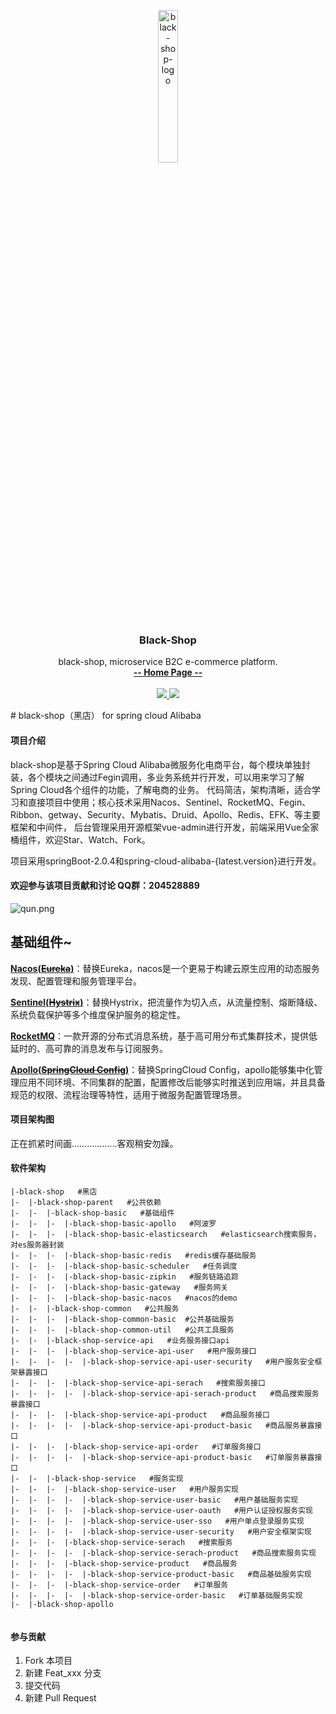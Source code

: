 
<p align="center">
     <img src="https://i.loli.net/2019/01/09/5c35d32d1d16f.png" alt="black-shop-logo" width="25%">
    <h3 align="center">Black-Shop</h3>
    <p align="center">
        black-shop, microservice B2C e-commerce platform.
        <br>
        <a href="http://www.xuxueli.com/xxl-job/"><strong>-- Home Page --</strong></a>
        <br>
        <br>
       <a href="https://travis-ci.org/lizibin/black-shop">
            <img src="https://travis-ci.org/lizibin/black-shop.svg?branch=master" >
        </a>
         <a href="https://www.apache.org/licenses/LICENSE-2.0.html">
             <img src="https://img.shields.io/badge/license-apache2.0-000000.svg" >       
         </a>
    </p>    
</p>
# black-shop（黑店） for spring cloud Alibaba

#### 项目介绍
black-shop是基于Spring Cloud Alibaba微服务化电商平台，每个模块单独封装，各个模块之间通过Fegin调用，多业务系统并行开发，可以用来学习了解Spring Cloud各个组件的功能，了解电商的业务。 代码简洁，架构清晰，适合学习和直接项目中使用；核心技术采用Nacos、Sentinel、RocketMQ、Fegin、Ribbon、getway、Security、Mybatis、Druid、Apollo、Redis、EFK、等主要框架和中间件， 后台管理采用开源框架vue-admin进行开发，前端采用Vue全家桶组件，欢迎Star、Watch、Fork。

项目采用springBoot-2.0.4和spring-cloud-alibaba-{latest.version}进行开发。

#### 欢迎参与该项目贡献和讨论  QQ群：204528889
![qun.png](https://i.loli.net/2019/01/08/5c3485faed740.png)

## 基础组件~

**[Nacos(~~Eureka~~)](https://github.com/alibaba/Nacos)**：替换Eureka，nacos是一个更易于构建云原生应用的动态服务发现、配置管理和服务管理平台。

**[Sentinel(~~Hystrix~~)](https://github.com/alibaba/Sentinel)**：替换Hystrix，把流量作为切入点，从流量控制、熔断降级、系统负载保护等多个维度保护服务的稳定性。

**[RocketMQ](https://rocketmq.apache.org/)**：一款开源的分布式消息系统，基于高可用分布式集群技术，提供低延时的、高可靠的消息发布与订阅服务。

**[Apollo(~~SpringCloud Config~~)](https://github.com/ctripcorp/apollo)**：替换SpringCloud Config，apollo能够集中化管理应用不同环境、不同集群的配置，配置修改后能够实时推送到应用端，并且具备规范的权限、流程治理等特性，适用于微服务配置管理场景。

#### 项目架构图
正在抓紧时间画………………客观稍安勿躁。

#### 软件架构

```
|-black-shop   #黑店
|-  |-black-shop-parent   #公共依赖  
|-  |-  |-black-shop-basic   #基础组件
|-  |-  |-  |-black-shop-basic-apollo   #阿波罗
|-  |-  |-  |-black-shop-basic-elasticsearch   #elasticsearch搜索服务，对es服务器封装
|-  |-  |-  |-black-shop-basic-redis   #redis缓存基础服务
|-  |-  |-  |-black-shop-basic-scheduler   #任务调度
|-  |-  |-  |-black-shop-basic-zipkin   #服务链路追踪
|-  |-  |-  |-black-shop-basic-gateway   #服务网关
|-  |-  |-  |-black-shop-basic-nacos   #nacos的demo
|-  |-  |-black-shop-common   #公共服务
|-  |-  |-  |-black-shop-common-basic  #公共基础服务
|-  |-  |-  |-black-shop-common-util   #公共工具服务   
|-  |-  |-black-shop-service-api   #业务服务接口api
|-  |-  |-  |-black-shop-service-api-user   #用户服务接口
|-  |-  |-  |-  |-black-shop-service-api-user-security   #用户服务安全框架暴露接口
|-  |-  |-  |-black-shop-service-api-serach   #搜索服务接口
|-  |-  |-  |-  |-black-shop-service-api-serach-product   #商品搜索服务暴露接口
|-  |-  |-  |-black-shop-service-api-product   #商品服务接口
|-  |-  |-  |-  |-black-shop-service-api-product-basic   #商品服务暴露接口
|-  |-  |-  |-black-shop-service-api-order   #订单服务接口
|-  |-  |-  |-  |-black-shop-service-api-product-basic   #订单服务暴露接口
|-  |-  |-black-shop-service   #服务实现
|-  |-  |-  |-black-shop-service-user   #用户服务实现
|-  |-  |-  |-  |-black-shop-service-user-basic   #用户基础服务实现
|-  |-  |-  |-  |-black-shop-service-user-oauth   #用户认证授权服务实现
|-  |-  |-  |-  |-black-shop-service-user-sso   #用户单点登录服务实现
|-  |-  |-  |-  |-black-shop-service-user-security   #用户安全框架实现
|-  |-  |-  |-black-shop-service-serach   #搜索服务
|-  |-  |-  |-  |-black-shop-service-serach-product   #商品搜索服务实现
|-  |-  |-  |-black-shop-service-product   #商品服务
|-  |-  |-  |-  |-black-shop-service-product-basic   #商品基础服务实现
|-  |-  |-  |-black-shop-service-order   #订单服务
|-  |-  |-  |-  |-black-shop-service-order-basic   #订单基础服务实现
|-  |-black-shop-apollo


```

#### 参与贡献

1. Fork 本项目
2. 新建 Feat_xxx 分支
3. 提交代码
4. 新建 Pull Request
